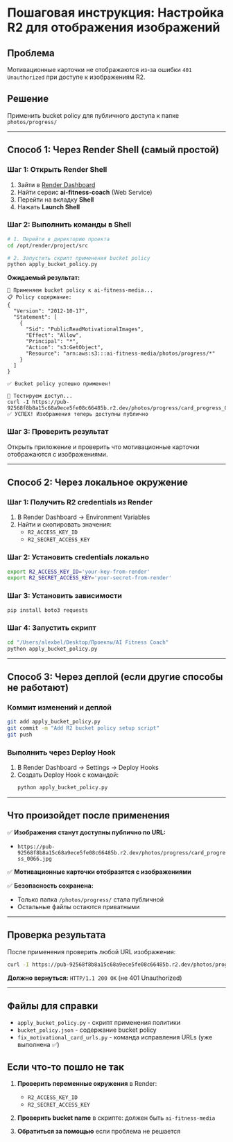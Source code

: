 # Пошаговая инструкция: Настройка R2 для отображения изображений

## Проблема
Мотивационные карточки не отображаются из-за ошибки `401 Unauthorized` при доступе к изображениям R2.

## Решение
Применить bucket policy для публичного доступа к папке `photos/progress/`

---

## Способ 1: Через Render Shell (самый простой)

### Шаг 1: Открыть Render Shell
1. Зайти в [Render Dashboard](https://dashboard.render.com)
2. Найти сервис **ai-fitness-coach** (Web Service)
3. Перейти на вкладку **Shell**
4. Нажать **Launch Shell**

### Шаг 2: Выполнить команды в Shell
```bash
# 1. Перейти в директорию проекта
cd /opt/render/project/src

# 2. Запустить скрипт применения bucket policy
python apply_bucket_policy.py
```

**Ожидаемый результат:**
```
🔧 Применяем bucket policy к ai-fitness-media...
📋 Policy содержание:
{
  "Version": "2012-10-17", 
  "Statement": [
    {
      "Sid": "PublicReadMotivationalImages",
      "Effect": "Allow",
      "Principal": "*",
      "Action": "s3:GetObject", 
      "Resource": "arn:aws:s3:::ai-fitness-media/photos/progress/*"
    }
  ]
}

✅ Bucket policy успешно применен!

🧪 Тестируем доступ...
curl -I https://pub-92568f8b8a15c68a9ece5fe08c66485b.r2.dev/photos/progress/card_progress_0066.jpg
✅ УСПЕХ! Изображения теперь доступны публично
```

### Шаг 3: Проверить результат
Открыть приложение и проверить что мотивационные карточки отображаются с изображениями.

---

## Способ 2: Через локальное окружение

### Шаг 1: Получить R2 credentials из Render
1. В Render Dashboard → Environment Variables
2. Найти и скопировать значения:
   - `R2_ACCESS_KEY_ID`
   - `R2_SECRET_ACCESS_KEY`

### Шаг 2: Установить credentials локально
```bash
export R2_ACCESS_KEY_ID='your-key-from-render'
export R2_SECRET_ACCESS_KEY='your-secret-from-render'
```

### Шаг 3: Установить зависимости
```bash
pip install boto3 requests
```

### Шаг 4: Запустить скрипт
```bash
cd "/Users/alexbel/Desktop/Проекты/AI Fitness Coach"
python apply_bucket_policy.py
```

---

## Способ 3: Через деплой (если другие способы не работают)

### Коммит изменений и деплой
```bash
git add apply_bucket_policy.py
git commit -m "Add R2 bucket policy setup script"
git push
```

### Выполнить через Deploy Hook
1. В Render Dashboard → Settings → Deploy Hooks
2. Создать Deploy Hook с командой:
   ```bash
   python apply_bucket_policy.py
   ```

---

## Что произойдет после применения

✅ **Изображения станут доступны публично по URL:**
- `https://pub-92568f8b8a15c68a9ece5fe08c66485b.r2.dev/photos/progress/card_progress_0066.jpg`

✅ **Мотивационные карточки отобразятся с изображениями**

✅ **Безопасность сохранена:**
- Только папка `/photos/progress/` стала публичной
- Остальные файлы остаются приватными

---

## Проверка результата

После применения проверить любой URL изображения:
```bash
curl -I https://pub-92568f8b8a15c68a9ece5fe08c66485b.r2.dev/photos/progress/card_progress_0066.jpg
```

**Должно вернуться:** `HTTP/1.1 200 OK` (не 401 Unauthorized)

---

## Файлы для справки

- `apply_bucket_policy.py` - скрипт применения политики  
- `bucket_policy.json` - содержание bucket policy
- `fix_motivational_card_urls.py` - команда исправления URLs (уже выполнена ✅)

## Если что-то пошло не так

1. **Проверить переменные окружения** в Render:
   - `R2_ACCESS_KEY_ID` 
   - `R2_SECRET_ACCESS_KEY`

2. **Проверить bucket name** в скрипте: должен быть `ai-fitness-media`

3. **Обратиться за помощью** если проблема не решается